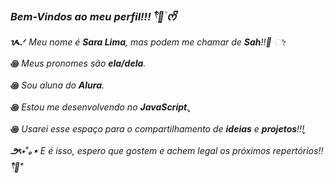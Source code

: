 ### _Bem-Vindos ao meu perfil!!! 𓍢ִ໋🌷͙֒ ᰔᩚ_

**ᝰ.ᐟ** _Meu nome é **Sara Lima**, mas podem me chamar de **Sah**!!💌 ೀ_

  **꩜** _Meus pronomes são **ela/dela**._
  
  **꩜** _Sou aluna do **Alura**._

  **꩜** _Estou me desenvolvendo no **JavaScript**.ֶָ֢_

  **꩜** _Usarei esse espaço para o compartilhamento de **ideias** e **projetos**!!!ֶָ֢_


 _**౨ৎ⋆˚｡⋆** E é isso, espero que gostem e achem legal os próximos repertórios!! **𓍢ִ໋🌷͙֒˚**_

 
